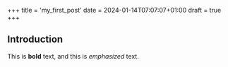 +++
title = 'my_first_post'
date = 2024-01-14T07:07:07+01:00
draft = true
+++

## Introduction

This is **bold** text, and this is *emphasized* text.

